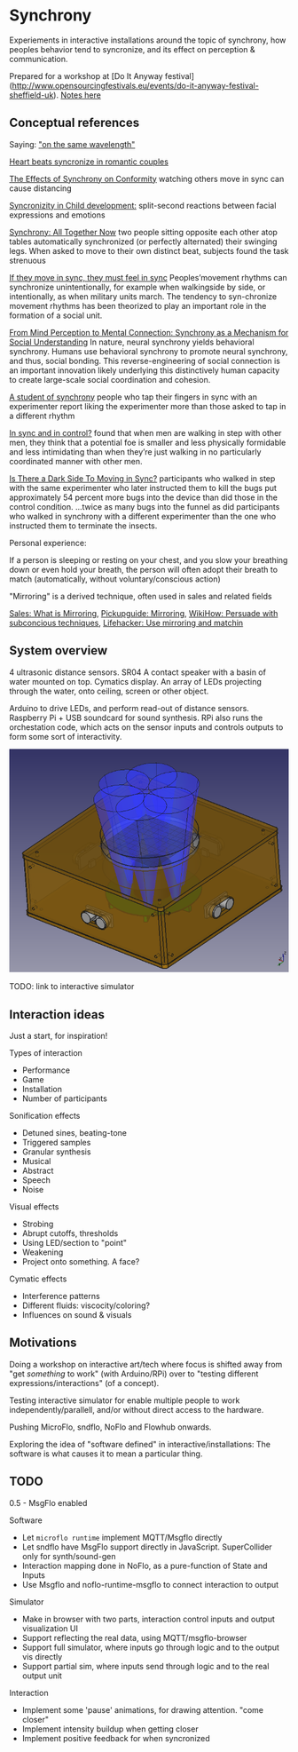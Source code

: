 Synchrony
=========
Experiements in interactive installations around the topic of synchrony,
how peoples behavior tend to syncronize, and its effect on perception &
communication.

Prepared for a workshop at [Do It Anyway festival]
(http://www.opensourcingfestivals.eu/events/do-it-anyway-festival-sheffield-uk).
[Notes here](./doc/doitanywayfestival.md)


Conceptual references
--------------------

Saying: ["on the same wavelength"](http://www.urbandictionary.com/define.php?term=on+the+same+wavelength)

[Heart beats syncronize in romantic couples](http://www.futurity.org/heart-beats-sync-up-in-romantic-couples)

[The Effects of Synchrony on Conformity](https://www.psychologytoday.com/blog/ulterior-motives/201501/the-effects-synchrony-conformity)
watching others move in sync can cause distancing

[Syncronizity in Child development:](http://www.ask.com/world-view/synchrony-child-development-21ed4a3957d1899b)
split-second reactions between facial expressions and emotions

[Synchrony: All Together Now](https://www.psychologytoday.com/articles/200609/synchrony-all-together-now)
two people sitting opposite each other atop tables
automatically synchronized (or perfectly alternated) their swinging legs.
When asked to move to their own distinct beat, subjects found the task strenuous

[If they move in sync, they must feel in sync](http://www.academia.edu/342927/If_They_Move_in_Sync_They_Must_Feel_in_Sync_Movement_Synchrony_Leads_to_Attributions_of_Rapport_and_Entitativity)
Peoples’movement rhythms can synchronize unintentionally,
for example when walkingside by side, or intentionally, as when military units march.
The tendency to syn-chronize movement rhythms has been theorized to
play an important role in the formation of a social unit.

[From Mind Perception to Mental Connection: Synchrony as a Mechanism for Social Understanding](http://onlinelibrary.wiley.com/doi/10.1111/j.1751-9004.2012.00450.x/abstract)
 In nature, neural synchrony yields behavioral synchrony.
Humans use behavioral synchrony to promote neural synchrony, and thus, social bonding.
This reverse-engineering of social connection is an important innovation
likely underlying this distinctively human capacity to create large-scale social coordination and cohesion.

[A student of synchrony](http://www.apa.org/gradpsych/2012/03/synchrony.aspx)
people who tap their fingers in sync with an experimenter report
liking the experimenter more than those asked to tap in a different rhythm

[In sync and in control?](http://newsroom.ucla.edu/releases/in-sync-and-in-control)
found that when men are walking in step with other men,
they think that a potential foe is smaller and less physically
formidable and less intimidating than when they’re just walking in
no particularly coordinated manner with other men.

[Is There a Dark Side To Moving in Sync?](http://www.marshall.usc.edu/news/releases/2012/there-dark-side-moving-sync)
participants who walked in step with the same experimenter
who later instructed them to kill the bugs put approximately 54 percent more bugs
into the device than did those in the control condition.
...twice as many bugs into the funnel as did participants who walked in synchrony with
a different experimenter than the one who instructed them to terminate the insects.


Personal experience:

If a person is sleeping or resting on your chest,
and you slow your breathing down or even hold your breath,
the person will often adopt their breath to match
(automatically, without voluntary/conscious action)


"Mirroring" is a derived technique, often used in sales and related fields

[Sales: What is Mirroring](http://sales.about.com/od/glossaryofsalesterms/g/What-Is-Mirroring.htm),
[Pickupguide: Mirroring](http://www.pickupguide.com/layguide/mirroring.htm),
[WikiHow: Persuade with subconcious techniques](http://www.wikihow.com/Persuade-People-with-Subconscious-Techniques),
[Lifehacker: Use mirroring and matchin](http://lifehacker.com/5894462/use-mirroring-and-matching-to-build-a-good-rapport-and-become-more-persuasive)


System overview
---------------
4 ultrasonic distance sensors. SR04
A contact speaker with a basin of water mounted on top. Cymatics display.
An array of LEDs projecting through the water, onto ceiling, screen or other object.

Arduino to drive LEDs, and perform read-out of distance sensors.
Raspberry Pi + USB soundcard for sound synthesis.
RPi also runs the orchestation code, which acts on the sensor inputs and
controls outputs to form some sort of interactivity.

!["3d-model of complete system"](./models/export/box-visualization-1.png)

TODO: link to interactive simulator


Interaction ideas
---------------------
Just a start, for inspiration!

Types of interaction

* Performance
* Game
* Installation
* Number of participants

Sonification effects

* Detuned sines, beating-tone 
* Triggered samples
* Granular synthesis
* Musical
* Abstract
* Speech
* Noise

Visual effects

* Strobing
* Abrupt cutoffs, thresholds
* Using LED/section to "point"
* Weakening
* Project onto something. A face?

Cymatic effects

* Interference patterns
* Different fluids: viscocity/coloring?
* Influences on sound & visuals

Motivations
------------
Doing a workshop on interactive art/tech where focus is shifted
away from "get *something* to work" (with Arduino/RPi)
over to "testing different expressions/interactions" (of a concept).

Testing interactive simulator for enable multiple people to work independently/parallell,
and/or without direct access to the hardware.

Pushing MicroFlo, sndflo, NoFlo and Flowhub onwards.

Exploring the idea of "software defined" in interactive/installations:
The software is what causes it to mean a particular thing.

TODO
-----

0.5 - MsgFlo enabled

Software

* Let `microflo runtime` implement MQTT/Msgflo directly
* Let sndflo have MsgFlo support directly in JavaScript. SuperCollider only for synth/sound-gen
* Interaction mapping done in NoFlo, as a pure-function of State and Inputs
* Use Msgflo and noflo-runtime-msgflo to connect interaction to output

Simulator

* Make in browser with two parts, interaction control inputs and output visualization UI 
* Support reflecting the real data, using MQTT/msgflo-browser
* Support full simulator, where inputs go through logic and to the output vis directly
* Support partial sim, where inputs send through logic and to the real output unit

Interaction

* Implement some 'pause' animations, for drawing attention. "come closer"
* Implement intensity buildup when getting closer
* Implement positive feedback for when syncronized
